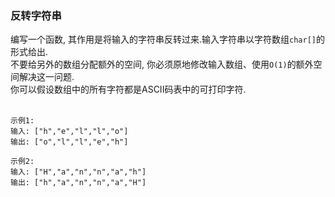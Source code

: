
### 反转字符串

编写一个函数, 其作用是将输入的字符串反转过来.输入字符串以字符数组``` char[] ```的形式给出.<br/>
不要给另外的数组分配额外的空间, 你必须原地修改输入数组、使用``` O(1) ```的额外空间解决这一问题.<br/>
你可以假设数组中的所有字符都是ASCII码表中的可打印字符.<br/>
 
```
示例1:
输入: ["h","e","l","l","o"]
输出: ["o","l","l","e","h"]

示例2:
输入: ["H","a","n","n","a","h"]
输出: ["h","a","n","n","a","H"]
```
